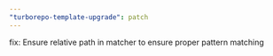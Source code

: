 ```yaml
---
"turborepo-template-upgrade": patch
---
```


fix: Ensure relative path in matcher to ensure proper pattern matching
